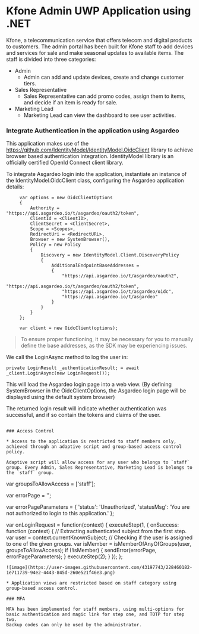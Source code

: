 # Kfone Admin UWP Application using .NET

Kfone, a telecommunication service that offers telecom and digital products to customers. 
The admin portal has been built for Kfone staff to add devices and services for sale and make seasonal updates to available items. 
The staff is divided into three categories: 
* Admin
  * Admin can add and update devices, create and change customer tiers. 
* Sales Representative
  * Sales Representative can add promo codes, assign them to items, and decide if an item is ready for sale. 
* Marketing Lead
  * Marketing Lead can view the dashboard to see user activities. 
  
### Integrate Authentication in the application using Asgardeo

This application makes use of the https://github.com/IdentityModel/IdentityModel.OidcClient library to achieve browser based authentication integration.
IdentityModel library is an officially certified OpenId Connect client library.

To integrate Asgardeo login into the application, instantiate an instance of the IdentityModel.OidcClient class, configuring the Asgardeo application details:

```
     var options = new OidcClientOptions
     {
         Authority = "https://api.asgardeo.io/t/asgardeo/oauth2/token",
         ClientId = <ClientID>,
         ClientSecret = <ClientSecret>,
         Scope = <Scopes>,
         RedirectUri = <RedirectURL>,
         Browser = new SystemBrowser(),
         Policy = new Policy
         {
             Discovery = new IdentityModel.Client.DiscoveryPolicy
             {
                 AdditionalEndpointBaseAddresses =
                 {
                     "https://api.asgardeo.io/t/asgardeo/oauth2",
                     "https://api.asgardeo.io/t/asgardeo/oauth2/token",
                     "https://api.asgardeo.io/t/asgardeo/oidc",
                     "https://api.asgardeo.io/t/asgardeo"
                 }
             }
         }
     };

     var client = new OidcClient(options);

```
> To ensure proper functioning, it may be necessary for you to manually define the base addresses, as the SDK may be experiencing issues.

We call the LoginAsync method to log the user in:

```
private LoginResult _authenticationResult; = await _client.LoginAsync(new LoginRequest());
```
This will load the Asgardeo login page into a web view. (By defining SystemBrowser in the OidcClientOptions, the Asgardeo login page will be displayed using the default system browser)

The returned login result will indicate whether authentication was successful, and if so contain the tokens and claims of the user.

```

### Access Control

* Access to the application is restricted to staff members only, achieved through an adaptive script and group-based access control policy. 

Adaptive script will allow access for any user who belongs to `staff` group. Every Admin, Sales Representative, Marketing Lead is belongs to the `staff` group.
```
var groupsToAllowAccess = ['staff'];

var errorPage = '';

var errorPageParameters = {
    'status': 'Unauthorized',
    'statusMsg': 'You are not authorized to login to this application.'
};

var onLoginRequest = function(context) {
    executeStep(1, {
        onSuccess: function (context) {
            // Extracting authenticated subject from the first step.
            var user = context.currentKnownSubject;
            // Checking if the user is assigned to one of the given groups.
            var isMember = isMemberOfAnyOfGroups(user, groupsToAllowAccess);
            if (!isMember) {
                sendError(errorPage, errorPageParameters);
            }
            executeStep(2);
        }
    });
};
```
![image](https://user-images.githubusercontent.com/43197743/228460182-1e711739-94e2-4443-845d-260e521f46e3.png)

* Application views are restricted based on staff category using group-based access control. 

### MFA

MFA has been implemented for staff members, using multi-options for basic authentication and magic link for step one, and TOTP for step two. 
Backup codes can only be used by the administrator. 



